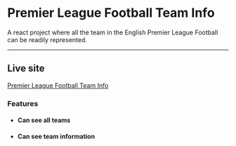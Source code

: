 # Premier League Football Team Info

A react project where all the team in the English Premier League Football can be readily represented.

---
## Live site

[Premier League Football Team Info](https://premier-league-team-info.netlify.app/)

### Features

- #### Can see all teams


- #### Can see team information


###

